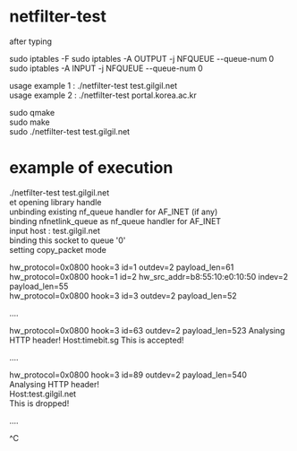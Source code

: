 # netfilter-test
    
after typing

sudo iptables -F
sudo iptables -A OUTPUT -j NFQUEUE --queue-num 0
sudo iptables -A INPUT -j NFQUEUE --queue-num 0

usage example 1 : ./netfilter-test test.gilgil.net    
usage example 2 : ./netfilter-test portal.korea.ac.kr    
    
sudo qmake    
sudo make    
sudo ./netfilter-test test.gilgil.net    
    
# example of execution    
    
./netfilter-test test.gilgil.net    
        et
opening library handle    
unbinding existing nf_queue handler for AF_INET (if any)    
binding nfnetlink_queue as nf_queue handler for AF_INET    
input host : test.gilgil.net    
binding this socket to queue '0'    
setting copy_packet mode    
    
hw_protocol=0x0800 hook=3 id=1 outdev=2 payload_len=61    
hw_protocol=0x0800 hook=1 id=2 hw_src_addr=b8:55:10:e0:10:50 indev=2 payload_len=55    
hw_protocol=0x0800 hook=3 id=3 outdev=2 payload_len=52    
    
....
    
hw_protocol=0x0800 hook=3 id=63 outdev=2 payload_len=523 
Analysing HTTP header!
Host:timebit.sg
 This is accepted!
    
....
    
hw_protocol=0x0800 hook=3 id=89 outdev=2 payload_len=540    
Analysing HTTP header!    
Host:test.gilgil.net    
 This is dropped!    
    
....
    
^C

